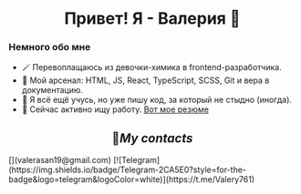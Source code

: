 <h1 align='center'>Привет! Я - Валерия 👋</h1>

### Немного обо мне

- 🪄 Перевоплащаюсь из девочки-химика в frontend-разработчика.
- 🔧 Мой арсенал: HTML, JS, React, TypeScript, SCSS, Git и вера в документацию.
- 👀 Я всё ещё учусь, но уже пишу код, за который не стыдно (иногда).
- 📎 Сейчас активно ищу работу. [Вот мое резюме](https://rostov.hh.ru/resume/a5bdce18ff0eecb2e40039ed1f35344b30414e 'hh.ru')

<h2 align='center'>📮<em>My contacts</em></h2>
<a align='center'>[](valerasan19@gmail.com)</a>
<a align='center'>[![Telegram](https://img.shields.io/badge/Telegram-2CA5E0?style=for-the-badge&logo=telegram&logoColor=white)](https://t.me/Valery761)</a>


<!--
**ValeriiaU/ValeriiaU** is a ✨ _special_ ✨ repository because its `README.md` (this file) appears on your GitHub profile.

Here are some ideas to get you started:

- 🔭 I’m currently working on ...
- 🌱 I’m currently learning ...
- 👯 I’m looking to collaborate on ...
- 🤔 I’m looking for help with ...
- 💬 Ask me about ...
- 📫 How to reach me: ...
- 😄 Pronouns: ...
- ⚡ Fun fact: ...
-->
